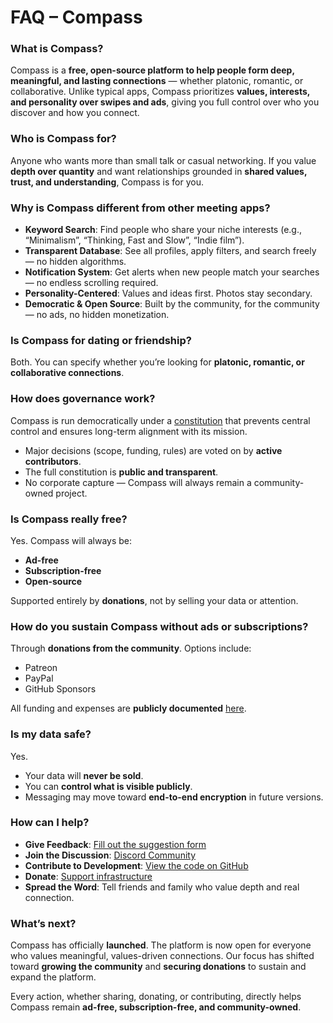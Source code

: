 # FAQ – Compass

### What is Compass?

Compass is a **free, open-source platform to help people form deep, meaningful, and lasting connections** — whether platonic, romantic, or collaborative.
Unlike typical apps, Compass prioritizes **values, interests, and personality over swipes and ads**, giving you full control over who you discover and how you connect.

### Who is Compass for?

Anyone who wants more than small talk or casual networking. If you value **depth over quantity** and want relationships grounded in **shared values, trust, and understanding**, Compass is for you.

### Why is Compass different from other meeting apps?

* **Keyword Search**: Find people who share your niche interests (e.g., “Minimalism”, “Thinking, Fast and Slow”, “Indie film”).
* **Transparent Database**: See all profiles, apply filters, and search freely — no hidden algorithms.
* **Notification System**: Get alerts when new people match your searches — no endless scrolling required.
* **Personality-Centered**: Values and ideas first. Photos stay secondary.
* **Democratic & Open Source**: Built by the community, for the community — no ads, no hidden monetization.

### Is Compass for dating or friendship?

Both. You can specify whether you’re looking for **platonic, romantic, or collaborative connections**.

### How does governance work?

Compass is run democratically under a [constitution](/md/constitution) that prevents central control and ensures long-term alignment with its mission.

* Major decisions (scope, funding, rules) are voted on by **active contributors**.
* The full constitution is **public and transparent**.
* No corporate capture — Compass will always remain a community-owned project.

### Is Compass really free?

Yes. Compass will always be:

* **Ad-free**
* **Subscription-free**
* **Open-source**

Supported entirely by **donations**, not by selling your data or attention.

### How do you sustain Compass without ads or subscriptions?

Through **donations from the community**. Options include:

* Patreon
* PayPal
* GitHub Sponsors

All funding and expenses are **publicly documented** [here](/md/financials).

### Is my data safe?

Yes.

* Your data will **never be sold**.
* You can **control what is visible publicly**.
* Messaging may move toward **end-to-end encryption** in future versions.

### How can I help?

* **Give Feedback**: [Fill out the suggestion form](https://forms.gle/tKnXUMAbEreMK6FC6)
* **Join the Discussion**: [Discord Community](https://discord.gg/8Vd7jzqjun)
* **Contribute to Development**: [View the code on GitHub](https://github.com/CompassMeet/Compass)
* **Donate**: [Support infrastructure](/about)
* **Spread the Word**: Tell friends and family who value depth and real connection.

### What’s next?

Compass has officially **launched**. The platform is now open for everyone who values meaningful, values-driven connections. Our focus has shifted toward **growing the community** and **securing donations** to sustain and expand the platform.

Every action, whether sharing, donating, or contributing, directly helps Compass remain **ad-free, subscription-free, and community-owned**.
